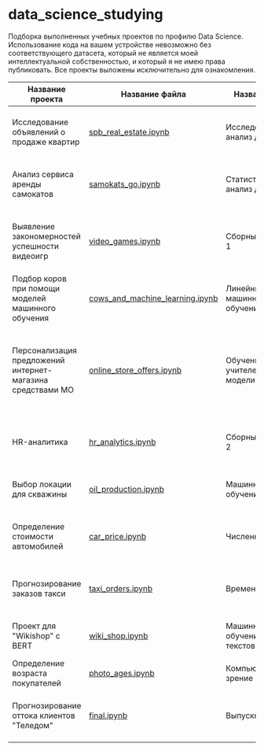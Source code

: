 # data_science_studying
Подборка выполненных учебных проектов по профилю Data Science. 
Использование кода на вашем устройстве невозможно без соответствующего датасета, который не является моей интеллектуальной собственностью, и который я не имею права публиковать. Все проекты выложены исключительно для ознакомления.

Название проекта|Название файла|Название темы|Описание
---|---|---|---
Исследование объявлений о продаже квартир|[spb_real_estate.ipynb](<https://github.com/TamerLAN42/data_science_studying/blob/main/spb_real_estate.ipynb>)|Исследовательский анализ данных|Исследовательский анализ данных с объявлениями о продаже недвижимости в Санкт-Петербурге и соседних населённых пунктах за несколько лет.
Анализ сервиса аренды самокатов|[samokats_go.ipynb](<https://github.com/TamerLAN42/data_science_studying/blob/main/samokats_go.ipynb>)|Статистический анализ данных|Исследовательский и статистический анализ данных о пользователях сервиса аренды самокатов и их поездках с целью опрелить приоритеты развития.
Выявление закономерностей успешности видеоигр|[video_games.ipynb](<https://github.com/TamerLAN42/data_science_studying/blob/main/video_games.ipynb>)|Сборный Проект — 1|Исследовательский и статистический анализ данных о видеоиграх, их платформах выпуска, продажах в разных регионах и оценках критиков и пользователей, с целью выявить, от чего зависит успешность видеоигры.
Подбор коров при помощи моделей машинного обучения|[cows_and_machine_learning.ipynb](<https://github.com/TamerLAN42/data_science_studying/blob/main/cows_and_machine_learning.ipynb>)|Линейные модели в машинном обучении|Обучение прогнозных моделей (линейной и логистический регрессии) при подборе подходящих коров для покупки в молочное хозяйство "Вольный луг" 
Персонализация предложений интернет-магазина средствами МО|[online_store_offers.ipynb](<https://github.com/TamerLAN42/data_science_studying/blob/main/online_store_offers.ipynb>)|Обучение с учителем: качество модели|Обучение четырех моделей-классификаторов(KNeighborsClassifier, DecisionTreeClassifier, LogisticRegression и SVC с последующим выбором лучшей) для прогноза вероятности снижения покупательской способности клиента в следующие три месяца и разработки персонализированных предложений 
HR-аналитика|[hr_analytics.ipynb](<https://github.com/TamerLAN42/data_science_studying/blob/main/hr_analytics.ipynb>)|Сборный Проект — 2|Обучение регрессора и классификатора для предсказания уровня удовлетворенности сотрудника компании и риска его увольнения.
Выбор локации для скважины|[oil_production.ipynb](<https://github.com/TamerLAN42/data_science_studying/blob/main/oil_production.ipynb>)|Машинное обучение в бизнесе|Обучение трёх линейных регрессий и расчёт прибыли для определения самого перспективного региона для разработки новых нефтяных скважин.
Определение стоимости автомобилей|[car_price.ipynb](<https://github.com/TamerLAN42/data_science_studying/blob/main/car_price.ipynb>)|Численные методы|Обучение двух моделей градиентного бустинга(LightGBM и CatBoost) и линейной модели Ridge для прогнозирования стоимости автомобилей с пробегом
Прогнозирование заказов такси|[taxi_orders.ipynb](<https://github.com/TamerLAN42/data_science_studying/blob/main/taxi_orders.ipynb>)|Временные ряды|Обучение моделей лёгкого градиентного бустинга, случайного леса и регрессии k-ближайших соседей для предсказания количества заказов такси на следующий час
Проект для "Wikishop" с BERT|[wiki_shop.ipynb](<https://github.com/TamerLAN42/data_science_studying/blob/main/wiki_shop.ipynb>)|Машинное обучение для текстов|Обработка комментариев с использованием toxic-bert и обучение трёх моделей-классификаторов для предсказания токсичности текста
Определение возраста покупателей|[photo_ages.ipynb](<https://github.com/TamerLAN42/data_science_studying/blob/main/photo_ages.ipynb>)|Компьютерное зрение|Определение возраста человека по фотографии с использованием нейросети с архитектурой ResNet50
Прогнозирование оттока клиентов "Теледом"|[final.ipynb](<https://github.com/TamerLAN42/data_science_studying/blob/main/final.ipynb>)|Выпускной проект|Обучение трёх моделей-классификаторов с подбором гиперпараметров с использованием OptunaSearchCV для прогнозирования оттока клиентов